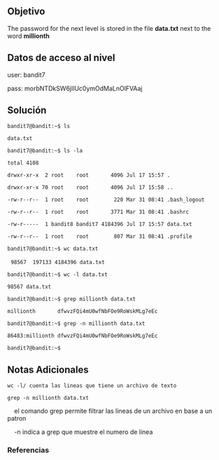 ## Objetivo

The password for the next level is stored in the file **data.txt** next to the word **millionth** 

  

## Datos de acceso al nivel

user: bandit7

pass: morbNTDkSW6jIlUc0ymOdMaLnOlFVAaj
## Solución

`bandit7@bandit:~$ ls`

`data.txt`

`bandit7@bandit:~$ ls -la`

`total 4108`

`drwxr-xr-x  2 root    root       4096 Jul 17 15:57 .`

`drwxr-xr-x 70 root    root       4096 Jul 17 15:58 ..`

`-rw-r--r--  1 root    root        220 Mar 31 08:41 .bash_logout`

`-rw-r--r--  1 root    root       3771 Mar 31 08:41 .bashrc`

`-rw-r-----  1 bandit8 bandit7 4184396 Jul 17 15:57 data.txt`

`-rw-r--r--  1 root    root        807 Mar 31 08:41 .profile`

`bandit7@bandit:~$ wc data.txt`

  `98567  197133 4184396 data.txt`

`bandit7@bandit:~$ wc -l data.txt`

`98567 data.txt`

`bandit7@bandit:~$ grep millionth data.txt`

`millionth       dfwvzFQi4mU0wfNbFOe9RoWskMLg7eEc`

`bandit7@bandit:~$ grep -n millionth data.txt`

`86483:millionth dfwvzFQi4mU0wfNbFOe9RoWskMLg7eEc`

`bandit7@bandit:~$`

## Notas Adicionales

`wc -l/ cuenta las lineas que tiene un archivo de texto`

`grep -n millionth data.txt`

    el comando grep permite filtrar las lineas de un archivo en base a un patron

    -n indica a grep que muestre el numero de linea





### Referencias 


